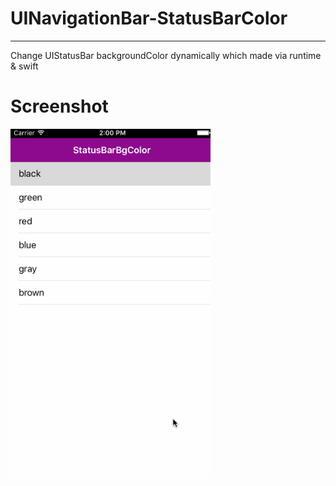 # UINavigationBar-StatusBarColor

---

Change UIStatusBar backgroundColor dynamically which made via runtime &amp; swift

# Screenshot

<img src="screenshot.gif" width=320>


